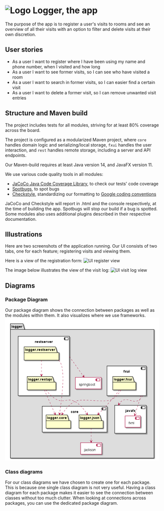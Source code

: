 # ![Logo](https://i.imgur.com/mCYWZDc.png) Logger, the app

The purpose of the app is to register a user's visits to rooms and see an overview of all their visits with an option to filter and delete visits at their own discretion.

## User stories

- As a user I want to register where I have been using my name and phone number, when I visited and how long
- As a user I want to see former visits, so I can see who have visited a room
- As a user I want to search in former visits, so I can easier find a certain visit
- As a user I want to delete a former visit, so I can remove unwanted visit entries

## Structure and Maven build

The project includes tests for all modules, striving for at least 80% coverage across the board.

The project is configured as a modularized Maven project, where `core` handles domain logic and serializing/local storage, `fxui` handles the user interaction, and `rest` handles remote storage, including a server and API endpoints.

Our Maven-build requires at least Java version 14, and JavaFX version 11.

We use various code quality tools in all modules:

- [JaCoCo Java Code Coverage Library](https://github.com/jacoco/jacoco), to check our tests' code coverage
- [Spotbugs](https://spotbugs.github.io/), to spot bugs
- [Checkstyle](https://checkstyle.sourceforge.io), standardizing our formatting to [Google coding conventions](https://github.com/checkstyle/checkstyle/blob/master/src/main/resources/google_checks.xml)

JaCoCo and Checkstyle will report in .html and the console respectively, at the time of building the app. Spotbugs will stop our build if a bug is spotted. Some modules also uses additional plugins described in their respective documentation.

## Illustrations
Here are two screenshots of the application running. Our UI consists of two tabs, one for each feature; registering visits and viewing them.

Here is a view of the registration form:
![UI register view](https://i.imgur.com/VbKNfFu.png)

The image below illustrates the view of the visit log:
![UI visit log view](https://i.imgur.com/UpOI4Kb.png)

## Diagrams

### Package Diagram
Our package diagram shows the connection between packages as well as the modules within them. It also visualizes where we use frameworks.
![PlantUML package diagram](diagrams/package_diagram.png)

### Class diagrams

For our class diagrams we have chosen to create one for each package. This is because one single class diagram is not very useful.
Having a class diagram for each package makes it easier to see the connection between classes without too much clutter. When looking at connections across packages, you can use the dedicated package diagram.